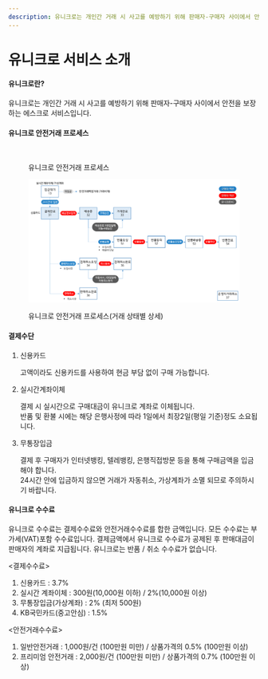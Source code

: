 ```yaml
---
description: 유니크로는 개인간 거래 시 사고를 예방하기 위해 판매자-구매자 사이에서 안전을 보장하는 에스크로 서비스입니다
---
```


# 유니크로 서비스 소개

#### 유니크로란?

유니크로는 개인간 거래 시 사고를 예방하기 위해 판매자-구매자 사이에서 안전을 보장하는 에스크로 서비스입니다.

#### 유니크로 안전거래 프로세스

<figure><img src="https://www.unicro.co.kr/webasp_common/new_images/guide/g_q_img_flow.gif" alt=""><figcaption><p> 유니크로 안전거래 프로세스</p></figcaption></figure>

<figure><img src=".gitbook/assets/[유니크로] 안전거래 프로세스.png" alt=""><figcaption><p>유니크로 안전거래 프로세스(거래 상태별 상세)</p></figcaption></figure>

#### 결제수단

1.  신용카드&#x20;

    고액이라도 신용카드를 사용하여 현금 부담 없이 구매 가능합니다.
2.  실시간계좌이체&#x20;

    결제 시 실시간으로 구매대금이 유니크로 계좌로 이체됩니다.\
    반품 및 환불 시에는 해당 은행사정에 따라 1일에서 최장2일(평일 기준)정도 소요됩니다.
3.  무통장입금

    결제 후 구매자가 인터넷뱅킹, 텔레뱅킹, 은행직접방문 등을 통해 구매금액을 입금해야 합니다.\
    24시간 안에 입금하지 않으면 거래가 자동취소, 가상계좌가 소멸 되므로 주의하시기 바랍니다.

#### 유니크로 수수료
유니크로 수수료는 결제수수료와 안전거래수수료를 합한 금액입니다.
모든 수수료는 부가세(VAT)포함 수수료입니다.
결제금액에서 유니크로 수수료가 공제된 후 판매대금이 판매자의 계좌로 지급됩니다.
유니크로는 반품 / 취소 수수료가 없습니다.

<결제수수료>
1. 신용카드 : 3.7%
2. 실시간 계좌이체 : 300원(10,000원 이하) / 2%(10,000원 이상)
3. 무통장입금(가상계좌) : 2% (최저 500원)
4. KB국민카드(중고안심) : 1.5%

<안전거래수수료>
1. 일반안전거래 : 1,000원/건 (100만원 미만) / 상품가격의 0.5% (100만원 이상)
2. 프리미엄 안전거래 : 2,000원/건 (100만원 미만) / 상품가격의 0.7% (100만원 이상)
